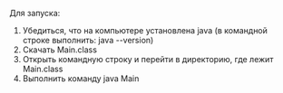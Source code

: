 Для запуска:
1) Убедиться, что на компьютере установлена java (в командной строке выполнить: java --version)
2) Скачать Main.class
3) Открыть командную строку и перейти в директорию, где лежит Main.class
4) Выполнить команду java Main
